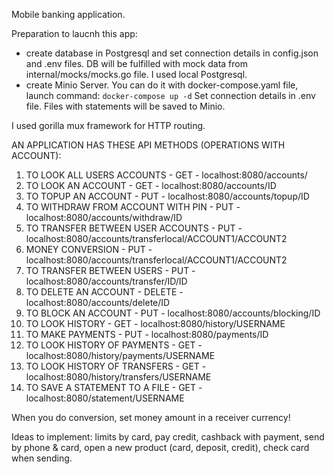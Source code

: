Mobile banking application.

Preparation to laucnh this app:
- create database in Postgresql and set connection details in config.json and .env files. DB will be fulfilled with mock data from internal/mocks/mocks.go file. I used local Postgresql.
- create Minio Server. You can do it with docker-compose.yaml file, launch command: `docker-compose up -d`
Set connection details in .env file. Files with statements will be saved to Minio.

I used gorilla mux framework for HTTP routing.

AN APPLICATION HAS THESE API METHODS (OPERATIONS WITH ACCOUNT):
1) TO LOOK ALL USERS ACCOUNTS - GET - localhost:8080/accounts/
2) TO LOOK AN ACCOUNT - GET - localhost:8080/accounts/ID
3) TO TOPUP AN ACCOUNT - PUT - localhost:8080/accounts/topup/ID
4) TO WITHDRAW FROM ACCOUNT WITH PIN - PUT - localhost:8080/accounts/withdraw/ID
5) TO TRANSFER BETWEEN USER ACCOUNTS - PUT - localhost:8080/accounts/transferlocal/ACCOUNT1/ACCOUNT2
6) MONEY CONVERSION - PUT - localhost:8080/accounts/transferlocal/ACCOUNT1/ACCOUNT2
7) TO TRANSFER BETWEEN USERS - PUT - localhost:8080/accounts/transfer/ID/ID
8) TO DELETE AN ACCOUNT - DELETE -  localhost:8080/accounts/delete/ID
9) TO BLOCK AN ACCOUNT - PUT - localhost:8080/accounts/blocking/ID
10) TO LOOK HISTORY - GET - localhost:8080/history/USERNAME
11) TO MAKE PAYMENTS - PUT - localhost:8080/payments/ID
12) TO LOOK HISTORY OF PAYMENTS - GET - localhost:8080/history/payments/USERNAME
13) TO LOOK HISTORY OF TRANSFERS - GET - localhost:8080/history/transfers/USERNAME
14) TO SAVE A STATEMENT TO A FILE - GET - localhost:8080/statement/USERNAME

When you do conversion, set money amount in a receiver currency!

Ideas to implement: limits by card, pay credit, cashback with payment, send by phone & card, open a new product (card, deposit, credit), check card when sending.